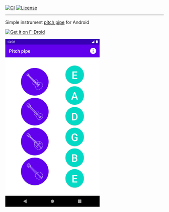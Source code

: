 [![CI](https://github.com/bmaupin/android-pitchpipe/workflows/CI/badge.svg)](https://github.com/bmaupin/android-pitchpipe/actions)
[![License](https://img.shields.io/github/license/bmaupin/android-pitchpipe)](https://github.com/bmaupin/android-pitchpipe/blob/main/LICENSE)

---

Simple instrument [pitch pipe](https://en.m.wikipedia.org/wiki/Pitch_pipe) for Android

[<img src="https://fdroid.gitlab.io/artwork/badge/get-it-on.png"
     alt="Get it on F-Droid"
     height="80">](https://f-droid.org/packages/io.bmaupin.pitchpipe/)

<img alt="screenshot" src="metadata/en-US/images/phoneScreenshots/1.png" width="300"/>
